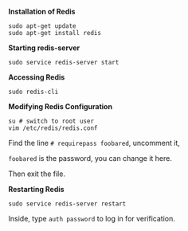 **Installation of Redis**

```shell
sudo apt-get update
sudo apt-get install redis
```

**Starting redis-server**

```shell
sudo service redis-server start
```

**Accessing Redis**

```shell
sudo redis-cli
```

**Modifying Redis Configuration**

```shell
su # switch to root user
vim /etc/redis/redis.conf
```

Find the line `# requirepass foobared`, uncomment it,

`foobared` is the password, you can change it here.

Then exit the file.

**Restarting Redis**

```shell
sudo service redis-server restart
```

Inside, type `auth password` to log in for verification.